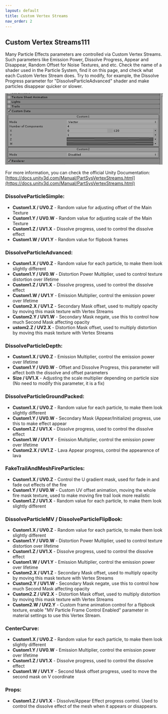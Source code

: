 ```yaml
---
layout: default
title: Custom Vertex Streams
nav_order: 2
---
```


## Custom Vertex Streams111

Many Particle Effects parameters are controlled via Custom Vertex Streams. Such parameters like Emission Power, Dissolve Progress, Appear and Disappear, Random Offset for Noise Textures, and etc. Check the name of a shader used in the Particle System, find it on this page, and check what each Custom Vertex Stream does. Try to modify, for example, the Dissolve Progress parameter for "DissolveParticleAdvanced" shader and make particles disappear quicker or slower.

![s17](/assets/images/Screenshot_17.png)

For more information, you can check the official Unity Documentation: [https://docs.unity3d.com/Manual/PartSysVertexStreams.html](https://docs.unity3d.com/Manual/PartSysVertexStreams.html)

### DissolveParticleSimple:

* **Custom1.X / UV0.Z** - Random value for adjusting offset of the Main Texture
* **Custom1.Y / UV0.W** - Random value for adjusting scale of the Main Texture
* **Custom1.Z / UV1.X** - Dissolve progress, used to control the dissolve effect
* **Custom1.W / UV1.Y** - Random value for flipbook frames

### DissolveParticleAdvanced:

* **Custom1.X / UV0.Z** - Random value for each particle, to make them look slightly different
* **Custom1.Y / UV0.W** - Distortion Power Multiplier, used to control texture distortion over lifetime
* **Custom1.Z / UV1.X** - Dissolve progress, used to control the dissolve effect
* **Custom1.W / UV1.Y** - Emission Multiplier, control the emission power over lifetime
* **Custom2.X / UV1.Z** - Secondary Mask offset, used to multiply opacity by moving this mask texture with Vertex Streams
* **Custom2.Y / UV1.W** - Secondary Mask negate, use this to control how much Second Mask affecting opacity
* **ustom2.Z / UV2.X** - Distortion Mask offset, used to multiply distortion by moving this mask texture with Vertex Streams

### DissolveParticleDepth:

* **Custom1.X / UV0.Z** - Emission Multiplier, control the emission power over lifetime
* **Custom1.Y / UV0.W** - Offset and Dissolve Progress, this parameter will affect both the dissolve and offset parameters
* **Size / UV1.X** - Adjusting the scale multiplier depending on particle size (No need to modify this parameter, it is a fix)

### DissolveParticleGroundPacked:

* **Custom1.X / UV0.Z** - Random value for each particle, to make them look slightly different
* **Custom1.Y / UV0.W** - Secondary Mask (Appear/Initialize) progress, use this to make effect appear
* **Custom1.Z / UV1.X** - Dissolve progress, used to control the dissolve effect
* **Custom1.W / UV1.Y** - Emission Multiplier, control the emission power over lifetime
* **Custom2.X / UV1.Z** - Lava Appear progress, control the appearence of lava

### FakeTrailAndMeshFireParticles:

* **Custom1.X / UV0.Z** - Control the U gradient mask, used for fade in and fade out effects of the fire
* **Custom1.Y / UV0.W** - Custom UV offset animation, moving the whole fire mask texture, used to make moving fire trail look more realistic
* **Custom1.Z / UV1.X** - Random value for each particle, to make them look slightly different

### DissolveParticleMV / DissolveParticleFlipBook:

* **Custom1.X / UV0.Z** - Random value for each particle, to make them look slightly different
* **Custom1.Y / UV0.W** - Distortion Power Multiplier, used to control texture distortion over lifetime
* **Custom1.Z / UV1.X** - Dissolve progress, used to control the dissolve effect
* **Custom1.W / UV1.Y** - Emission Multiplier, control the emission power over lifetime
* **Custom2.X / UV1.Z** - Secondary Mask offset, used to multiply opacity by moving this mask texture with Vertex Streams
* **Custom2.Y / UV1.W** - Secondary Mask negate, use this to control how much Second Mask affecting opacity
* **Custom2.Z / UV2.X** - Distortion Mask offset, used to multiply distortion by moving this mask texture with Vertex Streams
* **Custom2.W / UV2.Y** - Custom frame animation control for a flipbook texture, enable "MV Particle Frame Control Enabled" parameter in material settings to use this Vertex Stream.

### CenterCurve:

* **Custom1.X / UV0.Z** - Random value for each particle, to make them look slightly different
* **Custom1.Y / UV0.W** - Emission Multiplier, control the emission power over lifetime
* **Custom1.Z / UV1.X** - Dissolve progress, used to control the dissolve effect
* **Custom1.W / UV1.Y** - Second Mask offset progress, used to move the second mask on V coordinate

### Props:

* **Custom1.Z / UV1.X** - Dissolve/Appear Effect progress control. Used to control the dissolve effect of the mesh when it appears or disappears.
